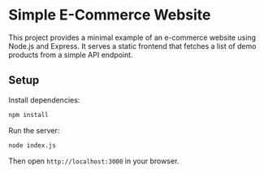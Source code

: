 # Simple E-Commerce Website

This project provides a minimal example of an e-commerce website using Node.js and Express. It serves a static frontend that fetches a list of demo products from a simple API endpoint.

## Setup

Install dependencies:

```bash
npm install
```

Run the server:

```bash
node index.js
```

Then open `http://localhost:3000` in your browser.
